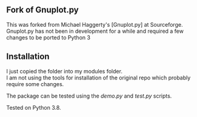 ## Fork of Gnuplot.py

This was forked from Michael Haggerty's [Gnuplot.py] at Sourceforge.  
Gnuplot.py has not been in development for a while and required a few changes to be ported to Python 3

## Installation

I just copied the folder into my modules folder.  
I am not using the tools for installation of the original repo which probably require some changes.

The package can be tested using the  *demo.py* and *test.py* scripts.

Tested on Python 3.8.

